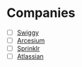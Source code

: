 # Companies
- [ ] [Swiggy](https://docs.google.com/document/d/1Hd4M0aM-2fKSoW4VlhdkrzbtQyYkNDLIz76tGpi4Y2g/edit)
- [ ] [Arcesium](https://docs.google.com/document/d/1QKed3gIOG2LQqyK0Z4J7eQ_4Lw2KkjOnfq-E8_X_X8M/edit)
- [ ] [Sprinklr](https://docs.google.com/document/d/1pexVMEW_Hi3RLk6rbRSlHkEOkGGMSXy1E0t0tfB_IG4/edit)
- [ ] [Atlassian](https://docs.google.com/document/d/1OHdR1jeDpsIz-LQ-b9lnCHTh-GRZizbF2sg-R6nkUKI/edit?usp=sharing)
